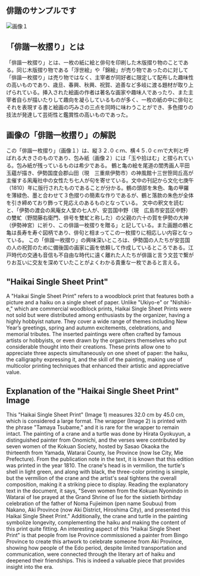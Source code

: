 
## 俳諧のサンプルです


![画像１](https://github.com/user-attachments/assets/8af7164f-1b02-40fa-b5f6-e6535cf4f3ac)

## 「俳諧一枚摺り」とは

「俳諧一枚摺り」とは、一枚の紙に絵と俳句を印刷した木版摺り物のことである。同じ木版摺り物である「浮世絵」や「錦絵」が売り物であったのに対して「俳諧一枚摺り」は売り物ではなく、主宰者が同好者に限定して配布した趣味性の高いものであり、歳旦、春興、秋興、祝賀、追善など多岐に渡る題材が取り上げられている。挿入された絵画の作者は著名な画家や趣味人であったり、また主宰者自らが描いたりして趣向を凝らしているものが多く、一枚の紙の中に俳句とそれを表現する書と絵画の巧みさの三点を同時に味わうことができ、多色摺りの技法が発達して芸術性と鑑賞性の高いものであった。




## 画像の「俳諧一枚摺り」の解説

この「俳諧一枚摺り」（画像１）は、縦３２.０ｃｍ、横４５.０ｃｍで大判と呼ばれる大きさのものであり、包み紙（画像２）には「玉や拾はむ」と摺られている。包み紙が残っているものは希少である。
鶴と亀の絵を尾道の閨秀画人平田玉蘊が描き、伊勢国度会郡山田（現　三重県伊勢市）の神風館十三世笹岡丘高が主催する凩庵社中の女性たち七人が句を寄せている。文中の刊記から文化七庚午（1810）年に版行されたものであることが分かる。鶴の頭部を朱色、亀の甲羅を薄緑色、墨と合わせて３色摺りの簡素な作りであるが、鶴と落款の朱色が全体を引き締めており飾って見応えのあるものとなっている。
文中の釈文を読むと、「伊勢の渡会の凩庵女人堂の七人が、安芸国中野（現　広島市安芸区中野）の雙虻（野間藤右衛門、俳号を雙虻と称した）の父親の六十の賀を伊勢の大神（伊勢神宮）に祈り、この俳諧一枚摺りを贈る」と記している。また画題の鶴と亀は長寿を寿ぐ図柄であり、俳句と相まってこの一枚摺りに相応しい内容となっている。
この「俳諧一枚摺り」の興味深いところは、伊勢国の人たちが安芸国の人の祝賀のために備後国の画家に画を依頼して作成しているところである。江戸時代の交通も音信も不自由な時代に遠く離れた人たちが俳諧と言う文芸で繋がりお互いに交友を深めていたことがよくわかる貴重な一枚であると言える。

## "Haikai Single Sheet Print"
A "Haikai Single Sheet Print" refers to a woodblock print that features both a picture and a haiku on a single sheet of paper. Unlike "Ukiyo-e" or "Nishiki-e," which are commercial woodblock prints, Haikai Single Sheet Prints were not sold but were distributed among enthusiasts by the organizer, having a highly hobbyist nature. They cover a wide range of themes including New Year’s greetings, spring and autumn excitements, celebrations, and memorial tributes. The inserted paintings were often crafted by famous artists or hobbyists, or even drawn by the organizers themselves who put considerable thought into their creations. These prints allow one to appreciate three aspects simultaneously on one sheet of paper: the haiku, the calligraphy expressing it, and the skill of the painting, making use of multicolor printing techniques that enhanced their artistic and appreciative value.

## Explanation of the "Haikai Single Sheet Print" Image

This "Haikai Single Sheet Print" (Image 1) measures 32.0 cm by 45.0 cm, which is considered a large format. The wrapper (Image 2) is printed with the phrase "Tamaya Tsubame," and it is rare for the wrapper to remain intact. The painting of a crane and a turtle was done by Hirata Gyokuyun, a distinguished painter from Onomichi, and the verses were contributed by seven women of the Kokuan Society, hosted by Sasao Okaoka the thirteenth from Yamada, Watarai County, Ise Province (now Ise City, Mie Prefecture). From the publication note in the text, it is known that this edition was printed in the year 1810. The crane's head is in vermilion, the turtle's shell in light green, and along with black, the three-color printing is simple, but the vermilion of the crane and the artist's seal tightens the overall composition, making it a striking piece to display. Reading the explanatory text in the document, it says, "Seven women from the Kokuan Nyonindo in Watarai of Ise prayed at the Grand Shrine of Ise for the sixtieth birthday celebration of the father of Noma Fujieimon (pen name Soubuu) from Nakano, Aki Province (now Aki District, Hiroshima City), and presented this Haikai Single Sheet Print." Additionally, the crane and turtle in the painting symbolize longevity, complementing the haiku and making the content of this print quite fitting. An interesting aspect of this "Haikai Single Sheet Print" is that people from Ise Province commissioned a painter from Bingo Province to create this artwork to celebrate someone from Aki Province, showing how people of the Edo period, despite limited transportation and communication, were connected through the literary art of haiku and deepened their friendships. This is indeed a valuable piece that provides insight into the era.
